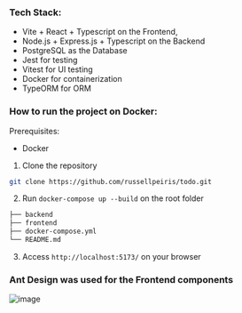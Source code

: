 ### Tech Stack:
- Vite + React + Typescript on the Frontend, 
- Node.js + Express.js + Typescript on the Backend 
- PostgreSQL as the Database
- Jest for testing
- Vitest for UI testing
- Docker for containerization
- TypeORM for ORM

### How to run the project on Docker:

Prerequisites:
- Docker

1. Clone the repository
```bash
git clone https://github.com/russellpeiris/todo.git
```
2. Run `docker-compose up --build` on the root folder

```bash	
├── backend
├── frontend
├── docker-compose.yml
└── README.md
```

3. Access `http://localhost:5173/` on your browser

### Ant Design was used for the Frontend components

![image](https://github.com/user-attachments/assets/42b4b6ec-a6cf-4e70-8adc-abf5132466fb)
